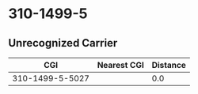 # 310-1499-5
## Unrecognized Carrier


| CGI | Nearest CGI | Distance |
|-----|-------------|----------|
| 310-1499-5-5027 |  | 0.0 |
